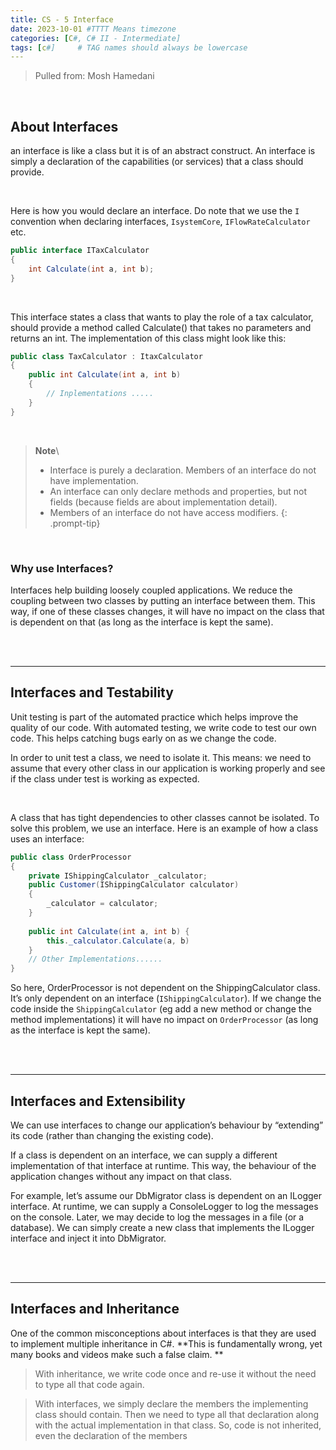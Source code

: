 ```yaml
---
title: CS - 5 Interface
date: 2023-10-01 #TTTT Means timezone
categories: [C#, C# II - Intermediate]
tags: [c#]     # TAG names should always be lowercase
---
```



> Pulled from: Mosh Hamedani

<br>

## About Interfaces
an interface is like a class but it is of an abstract construct. An interface is simply a declaration of the capabilities (or services) that a class should provide.

<br>

Here is how you would declare an interface. Do note that we use the `I` convention when declaring interfaces, ``IsystemCore``, ``IFlowRateCalculator`` etc.
```cs
public interface ITaxCalculator
{
    int Calculate(int a, int b);
}
```

<br>

This interface states a class that wants to play the role of a tax calculator, should provide a method called Calculate() that takes no parameters and returns an int. The implementation of this class might look like this:
```cs
public class TaxCalculator : ItaxCalculator
{
    public int Calculate(int a, int b)
    {
        // Inplementations .....
    }
}
```

<br>

> **Note**\
> - Interface is purely a declaration. Members of an interface do not have implementation. 
> - An interface can only declare methods and properties, but not fields (because fields are about implementation detail). 
> - Members of an interface do not have access modifiers.
{: .prompt-tip}

<br>

### Why use Interfaces?
Interfaces help building loosely coupled applications. We reduce the coupling between two classes by putting an interface between them. This way, if one of these classes changes, it will have no impact on the class that is dependent on that (as long as the interface is kept the same).

<br><br>

---
## Interfaces and Testability
Unit testing is part of the automated practice which helps improve the quality of our code. With automated testing, we write code to test our own code. This helps catching bugs early on as we change the code. 

In order to unit test a class, we need to isolate it. This means: we need to assume that every other class in our application is working properly and see if the class under test is working as expected. 

<br>

A class that has tight dependencies to other classes cannot be isolated. 
To solve this problem, we use an interface. Here is an example of how a class uses an interface:

```cs
public class OrderProcessor 
{ 
    private IShippingCalculator _calculator; 
    public Customer(IShippingCalculator calculator)
    {
        _calculator = calculator;
    }
    
    public int Calculate(int a, int b) {
        this._calculator.Calculate(a, b)
    }
    // Other Implementations......
}
```

So here, OrderProcessor is not dependent on the ShippingCalculator class. It’s only dependent on an interface (`IShippingCalculator`). If we change the code inside the `ShippingCalculator` (eg add a new method or change the method implementations) it will have no impact on `OrderProcessor` (as long as the interface is kept the same).

<br><br>

---
## Interfaces and Extensibility
We can use interfaces to change our application’s behaviour by “extending” its code (rather than changing the existing code). 

If a class is dependent on an interface, we can supply a different implementation of that interface at runtime. This way, the behaviour of the application changes without any impact on that class. 

For example, let’s assume our DbMigrator class is dependent on an ILogger interface. At runtime, we can supply a ConsoleLogger to log the messages on the console. Later, we may decide to log the messages in a file (or a database). We can simply create a new class that implements the ILogger interface and inject it into DbMigrator.

<br><br>

---
## Interfaces and Inheritance 
One of the common misconceptions about interfaces is that they are used to implement multiple inheritance in C#. **This is fundamentally wrong, yet many books and videos make such a false claim. **


>With inheritance, we write code once and re-use it without the need to type all that code again. 


>With interfaces, we simply declare the members the implementing class should contain. Then we need to type all that declaration along with the actual implementation in that class. So, code is not inherited, even the declaration of the members